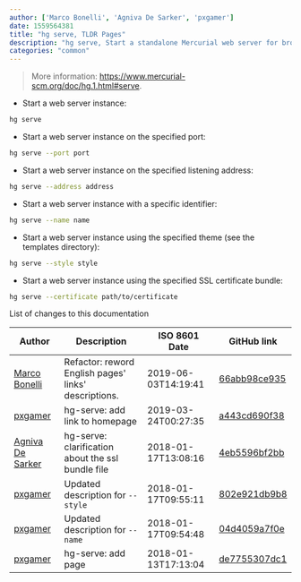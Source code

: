 ```yaml
---
author: ['Marco Bonelli', 'Agniva De Sarker', 'pxgamer']
date: 1559564381
title: "hg serve, TLDR Pages"
description: "hg serve, Start a standalone Mercurial web server for browsing repositories."
categories: "common"
---
```

> More information: <https://www.mercurial-scm.org/doc/hg.1.html#serve>.

- Start a web server instance:

```bash
hg serve
```

- Start a web server instance on the specified port:

```bash
hg serve --port port
```

- Start a web server instance on the specified listening address:

```bash
hg serve --address address
```

- Start a web server instance with a specific identifier:

```bash
hg serve --name name
```

- Start a web server instance using the specified theme (see the templates directory):

```bash
hg serve --style style
```

- Start a web server instance using the specified SSL certificate bundle:

```bash
hg serve --certificate path/to/certificate
```
List of changes to this documentation


Author | Description | ISO 8601 Date | GitHub link
------|-----|-----|-----
[Marco Bonelli](mailto:marco@mebeim.net) | Refactor: reword English pages' links' descriptions. | 2019-06-03T14:19:41 | [66abb98ce935](https://github.com/tldr-pages/tldr/commit/66abb98ce935c0f4516bf30c4d6da72180d5a3ab)
[pxgamer](mailto:owzie123@gmail.com) | hg-serve: add link to homepage | 2019-03-24T00:27:35 | [a443cd690f38](https://github.com/tldr-pages/tldr/commit/a443cd690f380803a4de7ead461318ca655b9d94)
[Agniva De Sarker](mailto:agnivade@yahoo.co.in) | hg-serve: clarification about the ssl bundle file | 2018-01-17T13:08:16 | [4eb5596bf2bb](https://github.com/tldr-pages/tldr/commit/4eb5596bf2bbd6fa43d165ff38005a0f1e24609e)
[pxgamer](mailto:owzie123@gmail.com) | Updated description for `--style` | 2018-01-17T09:55:11 | [802e921db9b8](https://github.com/tldr-pages/tldr/commit/802e921db9b85e188478c56b556dcef163a432b6)
[pxgamer](mailto:owzie123@gmail.com) | Updated description for `--name` | 2018-01-17T09:54:48 | [04d4059a7f0e](https://github.com/tldr-pages/tldr/commit/04d4059a7f0ed383b99182589b8ceabb595b7da2)
[pxgamer](mailto:owzie123@gmail.com) | hg-serve: add page | 2018-01-13T17:13:04 | [de7755307dc1](https://github.com/tldr-pages/tldr/commit/de7755307dc199844fbc0197c704201ddab19e48)

